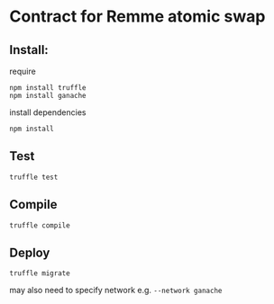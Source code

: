 # Contract for Remme atomic swap

## Install:
require 
```
npm install truffle
npm install ganache
```
install dependencies

`npm install`

## Test

`truffle test`


## Compile

`truffle compile`

## Deploy

`truffle migrate`

may also need to specify network e.g.  `--network ganache`
